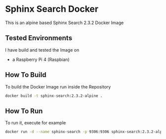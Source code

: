 # Sphinx Search Docker

This is an alpine based Sphinx Search 2.3.2 Docker Image

## Tested Environments

I have build and tested the Image on 

- a Raspberry Pi 4 (Raspbian)

## How To Build

To build the Docker Image run inside the Repository

```bash
docker build -t sphinx-search:2.3.2-alpine .
```

## How To Run

To run it, execute for example

```bash
docker run -d --name sphinx-search -p 9306:9306 sphinx-search:2.3.2-alpine
```
